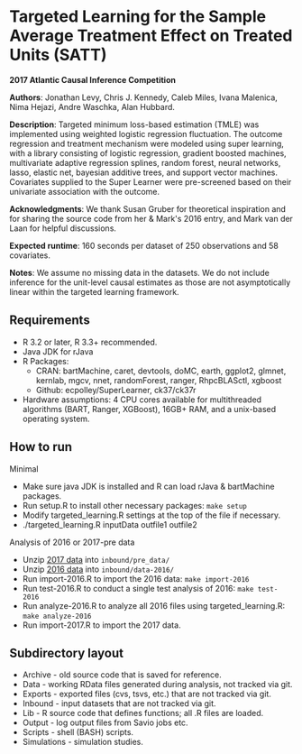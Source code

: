 # Targeted Learning for the Sample Average Treatment Effect on Treated Units (SATT)

**2017 Atlantic Causal Inference Competition**

**Authors**: Jonathan Levy, Chris J. Kennedy, Caleb Miles, Ivana Malenica, Nima Hejazi, Andre Waschka, Alan Hubbard.

**Description**: Targeted minimum loss-based estimation (TMLE) was implemented using weighted logistic regression fluctuation. The outcome regression and treatment mechanism were modeled using super learning, with a library consisting of logistic regression, gradient boosted machines, multivariate adaptive regression splines, random forest, neural networks, lasso, elastic net, bayesian additive trees, and support vector machines. Covariates supplied to the Super Learner were pre-screened based on their univariate association with the outcome.

**Acknowledgments**: We thank Susan Gruber for theoretical inspiration and for sharing the source code from her & Mark's 2016 entry, and Mark van der Laan for helpful discussions.

**Expected runtime**: 160 seconds per dataset of 250 observations and 58 covariates.

**Notes**: We assume no missing data in the datasets. We do not include inference for the unit-level causal estimates as those are not asymptotically linear within the targeted learning framework. 

## Requirements

* R 3.2 or later, R 3.3+ recommended.
* Java JDK for rJava
* R Packages:
    * CRAN: bartMachine, caret, devtools, doMC, earth, ggplot2, glmnet, kernlab, mgcv, nnet, randomForest, ranger, RhpcBLASctl, xgboost
    * Github: ecpolley/SuperLearner, ck37/ck37r
* Hardware assumptions: 4 CPU cores available for multithreaded algorithms (BART, Ranger, XGBoost), 16GB+ RAM, and a unix-based operating system.


## How to run

Minimal

* Make sure java JDK is installed and R can load rJava & bartMachine packages.
* Run setup.R to install other necessary packages: `make setup`
* Modify targeted_learning.R settings at the top of the file if necessary.
* ./targeted_learning.R inputData outfile1 outfile2

Analysis of 2016 or 2017-pre data

* Unzip [2017 data](http://faculty.chicagobooth.edu/richard.hahn/pre_data.tar.gz) into `inbound/pre_data/`
* Unzip [2016 data](https://drive.google.com/file/d/0B8TUkApaUlsGekFSblJWa25NM1E/edit) into `inbound/data-2016/`
* Run import-2016.R to import the 2016 data: `make import-2016`
* Run test-2016.R to conduct a single test analysis of 2016: `make test-2016`
* Run analyze-2016.R to analyze all 2016 files using targeted_learning.R: `make analyze-2016`
* Run import-2017.R to import the 2017 data.


## Subdirectory layout

* Archive - old source code that is saved for reference.
* Data - working RData files generated during analysis, not tracked via git.
* Exports - exported files (cvs, tsvs, etc.) that are not tracked via git.
* Inbound - input datasets that are not tracked via git.
* Lib - R source code that defines functions; all .R files are loaded.
* Output - log output files from Savio jobs  etc.
* Scripts - shell (BASH) scripts.
* Simulations - simulation studies.
